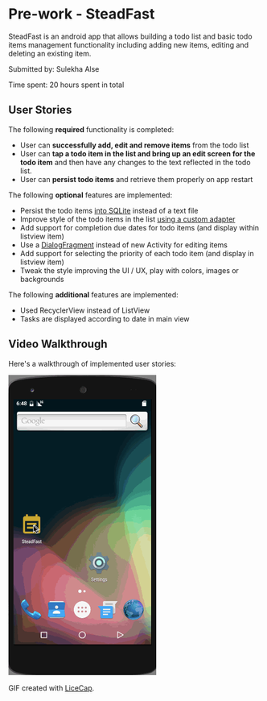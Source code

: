 # Pre-work - SteadFast

SteadFast is an android app that allows building a todo list and basic todo items management functionality including adding new items, editing and deleting an existing item.

Submitted by: Sulekha Alse

Time spent: 20 hours spent in total

## User Stories

The following **required** functionality is completed:

* User can **successfully add, edit and remove items** from the todo list
* User can **tap a todo item in the list and bring up an edit screen for the todo item** and then have any changes to the text reflected in the todo list.
* User can **persist todo items** and retrieve them properly on app restart

The following **optional** features are implemented:

* Persist the todo items [into SQLite](http://guides.codepath.com/android/Persisting-Data-to-the-Device#sqlite) instead of a text file
* Improve style of the todo items in the list [using a custom adapter](http://guides.codepath.com/android/Using-an-ArrayAdapter-with-ListView)
* Add support for completion due dates for todo items (and display within listview item)
* Use a [DialogFragment](http://guides.codepath.com/android/Using-DialogFragment) instead of new Activity for editing items
* Add support for selecting the priority of each todo item (and display in listview item)
* Tweak the style improving the UI / UX, play with colors, images or backgrounds

The following **additional** features are implemented:

* Used RecyclerView instead of ListView
* Tasks are displayed according to date in main view

## Video Walkthrough 

Here's a walkthrough of implemented user stories:

<img src='https://github.com/YSulekha/SteadFast/blob/master/SteadFast.gif' title='Video Walkthrough' width='' alt='Video Walkthrough' />

GIF created with [LiceCap](http://www.cockos.com/licecap/).


